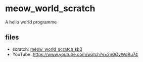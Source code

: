 # meow_world_scratch
A hello world programme

## files
+ scratch: [meow_world_scratch.sb3](meow_world_scratch.sb3)
+ YouTube: https://www.youtube.com/watch?v=2n0OvWdBu74
